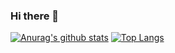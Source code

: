 ### Hi there 👋
[![Anurag's github stats](https://github-readme-stats.vercel.app/api?username=travis-md&count_private=true&theme=prussian&show_icons=true)](https://github.com/anuraghazra/github-readme-stats)
[![Top Langs](https://github-readme-stats.vercel.app/api/top-langs/?username=travis-md&layout=compact&theme=prussian)](https://github.com/anuraghazra/github-readme-stats)
<!--
**travis-md/travis-md** is a ✨ _special_ ✨ repository because its `README.md` (this file) appears on your GitHub profile.

Here are some ideas to get you started:

- 🔭 I’m currently working on ...
- 🌱 I’m currently learning ...
- 👯 I’m looking to collaborate on ...
- 🤔 I’m looking for help with ...
- 💬 Ask me about ...
- 📫 How to reach me: ...
- 😄 Pronouns: ...
- ⚡ Fun fact: ...
-->
